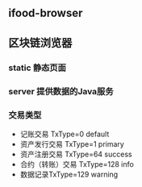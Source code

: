 ## ifood-browser
## 区块链浏览器

### static 静态页面

### server 提供数据的Java服务

### 交易类型
* 记账交易 TxType=0 default
* 资产发行交易 TxType=1 primary
* 资产注册交易 TxType=64 success
* 合约（转账）交易 TxType=128 info
* 数据记录TxType=129 warning








